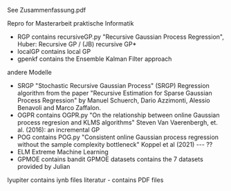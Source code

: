 
See Zusammenfassung.pdf

Repro for Masterarbeit praktische Informatik
 
 - RGP contains recursiveGP.py "Recursive Gaussian Process Regression", Huber: Recursive GP / (JB) recursive GP*
 - localGP contains local GP 
 - gpenkf contains the Ensemble Kalman Filter approach
 
 andere Modelle
 - SRGP "Stochastic Recursive Gaussian Process" (SRGP) Regression algorithm from the paper "Recursive Estimation for Sparse Gaussian Process Regression" by Manuel Schuerch, Dario Azzimonti, Alessio Benavoli and Marco Zaffalon.
 - OGPR contains OGPR.py "On the relationship between online Gaussian process regresion and KLMS algorithms"
Steven Van Vaerenbergh, et. al. (2016): an incremental GP
 - POG contains POG.py "Consistent online Gaussian process regression without the sample complexity bottleneck"
Koppel et al (2021) --- ??
 - ELM Extreme Machine Learning
 - GPMOE contains bandit GPMOE
datasets contains the 7 datasets provided by Julian

Iyupiter contains iynb files
literatur - contains PDF files




